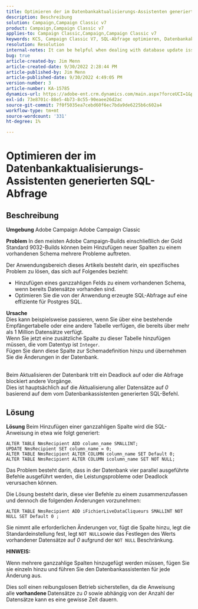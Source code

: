 ```yaml
---
title: Optimieren der im Datenbankaktualisierungs-Assistenten generierten SQL-Abfrage
description: Beschreibung
solution: Campaign,Campaign Classic v7
product: Campaign,Campaign Classic v7
applies-to: Campaign Classic,Campaign,Campaign Classic v7
keywords: KCS, Campaign Classic V7, SQL-Abfrage optimieren, Datenbankaktualisierungs-Assistent
resolution: Resolution
internal-notes: It can be helpful when dealing with database update issues with big tables
bug: true
article-created-by: Jim Menn
article-created-date: 9/30/2022 2:28:44 PM
article-published-by: Jim Menn
article-published-date: 9/30/2022 4:49:05 PM
version-number: 3
article-number: KA-15785
dynamics-url: https://adobe-ent.crm.dynamics.com/main.aspx?forceUCI=1&pagetype=entityrecord&etn=knowledgearticle&id=f9d8b92d-cc40-ed11-9db1-0022480866ad
exl-id: 73e8701c-88e5-4b73-8c55-90eaee26d2ac
source-git-commit: 7f0f5035ea7cebd60f6ec7bda9de6225b6c602a4
workflow-type: tm+mt
source-wordcount: '331'
ht-degree: 1%

---
```


# Optimieren der im Datenbankaktualisierungs-Assistenten generierten SQL-Abfrage

## Beschreibung


<b>Umgebung</b>
Adobe Campaign Adobe Campaign Classic

<b>Problem</b>
In den meisten Adobe Campaign-Builds einschließlich der Gold Standard 9032-Builds können beim Hinzufügen neuer Spalten zu einem vorhandenen Schema mehrere Probleme auftreten.

Der Anwendungsbereich dieses Artikels besteht darin, ein spezifisches Problem zu lösen, das sich auf Folgendes bezieht:

- Hinzufügen eines ganzzahligen Felds zu einem vorhandenen Schema, wenn bereits Datensätze vorhanden sind.
- Optimieren Sie die von der Anwendung erzeugte SQL-Abfrage auf eine effiziente für Postgres SQL.


<b>Ursache</b>
<br>Dies kann beispielsweise passieren, wenn Sie über eine bestehende Empfängertabelle oder eine andere Tabelle verfügen, die bereits über mehr als 1 Million Datensätze verfügt.
<br>Wenn Sie jetzt eine zusätzliche Spalte zu dieser Tabelle hinzufügen müssen, die vom Datentyp ist `Integer`.
<br>Fügen Sie dann diese Spalte zur Schemadefinition hinzu und übernehmen Sie die Änderungen in der Datenbank.

<br>Beim Aktualisieren der Datenbank tritt ein Deadlock auf oder die Abfrage blockiert andere Vorgänge.
<br>Dies ist hauptsächlich auf die Aktualisierung aller Datensätze auf *0* basierend auf dem vom Datenbankassistenten generierten SQL-Befehl.<br>

## Lösung


<b>Lösung</b>
Beim Hinzufügen einer ganzzahligen Spalte wird die SQL-Anweisung in etwa wie folgt generiert:


```
ALTER TABLE NmsRecipient ADD column_name SMALLINT;
UPDATE NmsRecipient SET column_name = 0;
ALTER TABLE NmsRecipient ALTER COLUMN column_name SET Default 0;
ALTER TABLE NmsRecipient ALTER COLUMN icolumn_name SET NOT NULL;
```


Das Problem besteht darin, dass in der Datenbank vier parallel ausgeführte Befehle ausgeführt werden, die Leistungsprobleme oder Deadlock verursachen können.

Die Lösung besteht darin, diese vier Befehle zu einem zusammenzufassen und dennoch die folgenden Änderungen vorzunehmen:


```
ALTER TABLE NmsRecipient ADD iFichierLiveDataCliqueurs SMALLINT NOT NULL SET Default 0 ;
```


Sie nimmt alle erforderlichen Änderungen vor, fügt die Spalte hinzu, legt die Standardeinstellung fest, legt `NOT NULL`sowie das Festlegen des Werts vorhandener Datensätze auf *0* aufgrund der `NOT NULL` Beschränkung.



<b>HINWEIS:</b>

Wenn mehrere ganzzahlige Spalten hinzugefügt werden müssen, fügen Sie sie einzeln hinzu und führen Sie den Datenbankassistenten für jede Änderung aus.

Dies soll einen reibungslosen Betrieb sicherstellen, da die Anweisung alle <b>vorhandene </b>Datensätze zu *0* sowie abhängig von der Anzahl der Datensätze kann es eine gewisse Zeit dauern.
